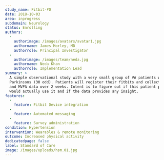 ```yaml
---
study_name: Fitbit-PD
date: 2018-10-03
area: inprogress
subdomain: Neurology
status: Enrolling
authors:
  - 
    authorimage: /images/avatars/avatar1.jpg
    authorname: James Morley, MD
    authorrole: Principal Investigator
  - 
    authorimage: /images/team/neda.jpg
    authorname: Neda Khan
    authorrole: Implementation Lead
summary: >
  A simple observational study with a very small group of VA patients with
  Parkinsons (30 odd). Patients will register their fitbits and collect movement
  and MVPA data over 2 weeks. Intent is to figure out if this patient population
  would actually use it and if the data provides any insight.
features:
  - 
    feature: Fitbit Device integration
  - 
    feature: Automated messaging
  - 
    feature: Survey administration
condition: Hypertension
intervention: Wearables & remote monitoring
outcome: Increased physical activity
dedicatedpage: false
label: Standard of Care 
image: /images/uploads/hsm.01.jpg
---
```

